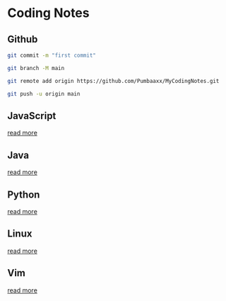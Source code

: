 # Coding Notes

## Github
```bash
git commit -m "first commit"

git branch -M main

git remote add origin https://github.com/Pumbaaxx/MyCodingNotes.git

git push -u origin main
```

## JavaScript
[read more](./JavaScript/JavaScript.md)

## Java
[read more](./Java/)

## Python
[read more](./Python/Python.md)

## Linux
[read more](./Linux/Linux.md)

## Vim
[read more](./Vim/vim.md)
